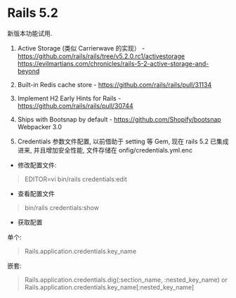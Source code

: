 # Rails 5.2

新版本功能试用.


1. Active Storage (类似 Carrierwave 的实现） - https://github.com/rails/rails/tree/v5.2.0.rc1/activestorage
https://evilmartians.com/chronicles/rails-5-2-active-storage-and-beyond
2. Built-in Redis cache store - https://github.com/rails/rails/pull/31134
3. Implement H2 Early Hints for Rails - https://github.com/rails/rails/pull/30744
4. Ships with Bootsnap by default - https://github.com/Shopify/bootsnap
Webpacker 3.0

5. Credentials
参数文件配置, 以前借助于 setting 等 Gem, 现在 rails 5.2 已集成进来, 并且增加安全性能,
文件存储在 onfig/credentials.yml.enc

- 修改配置文件:

>EDITOR=vi bin/rails credentials:edit

- 查看配置文件

>bin/rails credentials:show

- 获取配置

单个:

>Rails.application.credentials.key_name

嵌套:

>Rails.application.credentials.dig(:section_name, :nested_key_name)
or
>Rails.application.credentials.key_name[:nested_key_name]
